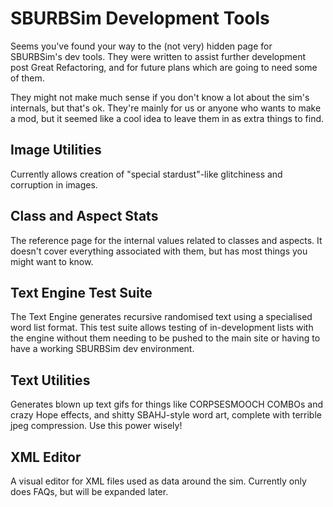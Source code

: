 # SBURBSim Development Tools

Seems you've found your way to the (not very) hidden page for SBURBSim's dev tools.
They were written to assist further development post Great Refactoring, and for future plans which are going to need some of them.

They might not make much sense if you don't know a lot about the sim's internals, but that's ok.
They're mainly for us or anyone who wants to make a mod, but it seemed like a cool idea to leave them in as extra things to find.

## Image Utilities
Currently allows creation of "special stardust"-like glitchiness and corruption in images.

## Class and Aspect Stats
The reference page for the internal values related to classes and aspects. It doesn't cover everything associated with them, but has most things you might want to know.

## Text Engine Test Suite
The Text Engine generates recursive randomised text using a specialised word list format. This test suite allows testing of in-development lists with the engine without them needing to be pushed to the main site or having to have a working SBURBSim dev environment.

## Text Utilities
Generates blown up text gifs for things like CORPSESMOOCH COMBOs and crazy Hope effects, and shitty SBAHJ-style word art, complete with terrible jpeg compression. Use this power wisely!

## XML Editor
A visual editor for XML files used as data around the sim. Currently only does FAQs, but will be expanded later.
